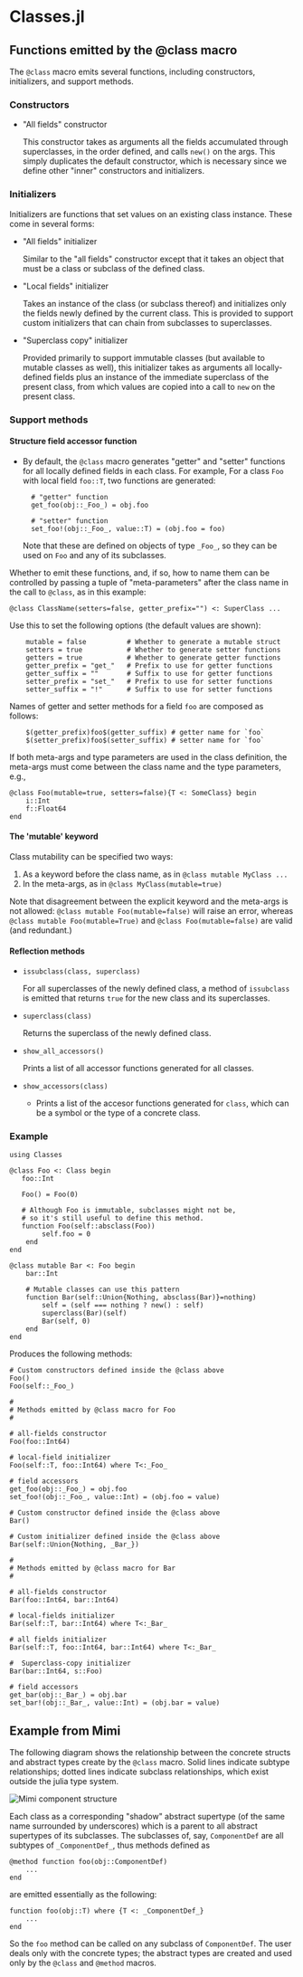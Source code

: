 # Classes.jl

## Functions emitted by the @class macro

The `@class` macro emits several functions, including constructors, initializers, and support methods.

### Constructors

* "All fields" constructor

  This constructor takes as arguments all the fields accumulated through superclasses, in
  the order defined, and calls `new()` on the args. This simply duplicates the default
  constructor, which is necessary since we define other "inner" constructors and initializers.

### Initializers

Initializers are functions that set values on an existing class instance. These come
in several forms:

* "All fields" initializer

  Similar to the "all fields" constructor except that it takes an object that must
  be a class or subclass of the defined class.

* "Local fields" initializer

  Takes an instance of the class (or subclass thereof) and initializes only the fields newly
  defined by the current class. This is provided to support custom initializers that can
  chain from subclasses to superclasses.

* "Superclass copy" initializer

  Provided primarily to support immutable classes (but available to mutable classes as well),
  this initializer takes as arguments all locally-defined fields plus an instance of the 
  immediate superclass of the present class, from which values are copied into a call to
  `new` on the present class.

### Support methods

#### Structure field accessor function

* By default, the `@class` macro generates "getter" and "setter" functions
  for all locally defined fields in each class. For example, For a class `Foo` with local field 
  `foo::T`, two functions are generated:

  ```
    # "getter" function
    get_foo(obj::_Foo_) = obj.foo

    # "setter" function
    set_foo!(obj::_Foo_, value::T) = (obj.foo = foo)
  ```
  Note that these are defined on objects of type `_Foo_`, so they can be used on `Foo`
  and any of its subclasses.

Whether to emit these functions, and, if so, how to name them can be controlled by
passing a tuple of "meta-parameters" after the class name in the call to `@class`,
as in this example:

```
@class ClassName(setters=false, getter_prefix="") <: SuperClass ... 
```

Use this to set the following options (the default values are shown):
```
    mutable = false          # Whether to generate a mutable struct
    setters = true           # Whether to generate setter functions
    getters = true           # Whether to generate getter functions
    getter_prefix = "get_"   # Prefix to use for getter functions
    getter_suffix = ""       # Suffix to use for getter functions
    setter_prefix = "set_"   # Prefix to use for setter functions
    setter_suffix = "!"      # Suffix to use for setter functions
```

Names of getter and setter methods for a field `foo` are composed as follows:

```
    $(getter_prefix)foo$(getter_suffix) # getter name for `foo`
    $(setter_prefix)foo$(setter_suffix) # setter name for `foo`
```

If both meta-args and type parameters are used in the class definition, the meta-args
must come between the class name and the type parameters, e.g.,

```
@class Foo(mutable=true, setters=false){T <: SomeClass} begin
    i::Int
    f::Float64
end
```

#### The 'mutable' keyword

Class mutability can be specified two ways:
1. As a keyword before the class name, as in `@class mutable MyClass ...`
2. In the meta-args, as in `@class MyClass(mutable=true)`

Note that disagreement between the explicit keyword and the meta-args is not allowed:
`@class mutable Foo(mutable=false)` will raise an error, whereas `@class mutable Foo(mutable=True)`
and `@class Foo(mutable=false)` are valid (and redundant.)


#### Reflection methods

* `issubclass(class, superclass)`

   For all superclasses of the newly defined class, a method of `issubclass` is emitted that
   returns `true` for the new class and its superclasses.

* `superclass(class)`

   Returns the superclass of the newly defined class.

* `show_all_accessors()`

  Prints a list of all accessor functions generated for all classes.

* `show_accessors(class)`

  * Prints a list of the accesor functions generated for `class`, which
    can be a symbol or the type of a concrete class.

### Example

```
using Classes

@class Foo <: Class begin
   foo::Int

   Foo() = Foo(0)

   # Although Foo is immutable, subclasses might not be,
   # so it's still useful to define this method.
   function Foo(self::absclass(Foo))
        self.foo = 0
    end
end

@class mutable Bar <: Foo begin
    bar::Int

    # Mutable classes can use this pattern
    function Bar(self::Union{Nothing, absclass(Bar)}=nothing)
        self = (self === nothing ? new() : self)
        superclass(Bar)(self)
        Bar(self, 0)
    end
end
```

Produces the following methods:
```
# Custom constructors defined inside the @class above
Foo()
Foo(self::_Foo_)

#
# Methods emitted by @class macro for Foo
#

# all-fields constructor
Foo(foo::Int64)

# local-field initializer
Foo(self::T, foo::Int64) where T<:_Foo_ 

# field accessors
get_foo(obj::_Foo_) = obj.foo
set_foo!(obj::_Foo_, value::Int) = (obj.foo = value)

# Custom constructor defined inside the @class above
Bar()

# Custom initializer defined inside the @class above
Bar(self::Union{Nothing, _Bar_})

#
# Methods emitted by @class macro for Bar
#

# all-fields constructor
Bar(foo::Int64, bar::Int64)

# local-fields initializer
Bar(self::T, bar::Int64) where T<:_Bar_

# all fields initializer
Bar(self::T, foo::Int64, bar::Int64) where T<:_Bar_  

#  Superclass-copy initializer 
Bar(bar::Int64, s::Foo)

# field accessors
get_bar(obj::_Bar_) = obj.bar
set_bar!(obj::_Bar_, value::Int) = (obj.bar = value)
```

## Example from Mimi

The following diagram shows the relationship between the concrete structs and abstract types create by the `@class` macro. Solid lines indicate subtype relationships; dotted lines indicate
subclass relationships, which exist outside the julia type system.

![Mimi component structure](figs/Classes.png)

Each class as a corresponding "shadow" abstract supertype (of the same name surrounded by underscores) which is a parent to all abstract supertypes of its subclasses. The subclasses of, say, `ComponentDef` are all subtypes of `_ComponentDef_`, thus methods defined as

```
@method function foo(obj::ComponentDef)
    ...
end
```

are emitted essentially as the following:

```
function foo(obj::T) where {T <: _ComponentDef_}
    ...
end
```

So the `foo` method can be called on any subclass of `ComponentDef`. The user deals only with the concrete types; the abstract types are created and used only by the `@class` and `@method` macros.

